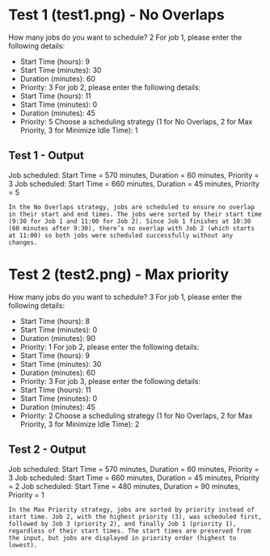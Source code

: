 # Test 1 (test1.png) - No Overlaps

How many jobs do you want to schedule? 2
For job 1, please enter the following details:
- Start Time (hours): 9
- Start Time (minutes): 30
- Duration (minutes): 60
- Priority: 3
For job 2, please enter the following details:
- Start Time (hours): 11
- Start Time (minutes): 0
- Duration (minutes): 45
- Priority: 5
Choose a scheduling strategy (1 for No Overlaps, 2 for Max Priority, 3 for Minimize Idle Time): 1

## Test 1 - Output

Job scheduled: Start Time = 570 minutes, Duration = 60 minutes, Priority = 3
Job scheduled: Start Time = 660 minutes, Duration = 45 minutes, Priority = 5

    In the No Overlaps strategy, jobs are scheduled to ensure no overlap in their start and end times. The jobs were sorted by their start time (9:30 for Job 1 and 11:00 for Job 2). Since Job 1 finishes at 10:30 (60 minutes after 9:30), there’s no overlap with Job 2 (which starts at 11:00) so both jobs were scheduled successfully without any changes.

# Test 2 (test2.png) - Max priority

How many jobs do you want to schedule? 3
For job 1, please enter the following details:
- Start Time (hours): 8
- Start Time (minutes): 0
- Duration (minutes): 90
- Priority: 1
For job 2, please enter the following details:
- Start Time (hours): 9
- Start Time (minutes): 30
- Duration (minutes): 60
- Priority: 3
For job 3, please enter the following details:
- Start Time (hours): 11
- Start Time (minutes): 0
- Duration (minutes): 45
- Priority: 2
Choose a scheduling strategy (1 for No Overlaps, 2 for Max Priority, 3 for Minimize Idle Time): 2

## Test 2 - Output

Job scheduled: Start Time = 570 minutes, Duration = 60 minutes, Priority = 3
Job scheduled: Start Time = 660 minutes, Duration = 45 minutes, Priority = 2
Job scheduled: Start Time = 480 minutes, Duration = 90 minutes, Priority = 1

    In the Max Priority strategy, jobs are sorted by priority instead of start time. Job 2, with the highest priority (3), was scheduled first, followed by Job 3 (priority 2), and finally Job 1 (priority 1), regardless of their start times. The start times are preserved from the input, but jobs are displayed in priority order (highest to lowest).